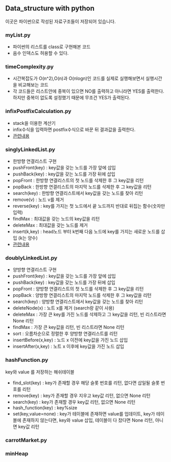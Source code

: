 ## Data_structure with python
이곳은 파이썬으로 작성된 자료구조들이 저장되어 있습니다.

### myList.py

  * 파이썬의 리스트를 class로 구현해본 코드
  * 음수 인덱스도 허용할 수 있다.
### timeComplexity.py

  * 시간복잡도가 O(n^2),O(n)과 O(nlogn)인 코드를 실제로 실행해보면서 실행시간을 비교해보는 코드
  * 각 코드들은 리스트안에 중복이 있으면 NO를 출력하고 아니라면 YES를 출력한다. 하지만 중복이 없도록 설정했기 때문에 무조건 YES가 출력된다.
### infixPostfixCalculation.py

  * stack을 이용한 계산기
  * infix수식을 입력하면 postfix수식으로 바꾼 뒤 결과값을 출력한다.
  * [관련내용](https://hellol77.tistory.com/2)
### singlyLinkedList.py

  * 한방향 연결리스트 구현
  * pushFront(key) : key값을 갖는 노드를 가장 앞에 삽입
  * pushBack(key) : key값을 갖는 노드를 가장 뒤에 삽입
  * popFront : 한방향 연결리스트의 첫 노드를 삭제한 후 그 key값을 리턴
  * popBack : 한방향 연결리스트의 마지막 노드를 삭제한 후 그 key값을 리턴
  * search(key) : 한방향 연결리스트에서 key값을 갖는 노드를 찾아 리턴 
  * remove(v) : 노드 v를 제거 
  * reverse(key) : key를 가지는 첫 노드에서 끝 노드까지 반대로 뒤집는 함수(숫자만 입력)
  * findMax :  최대값을 갖는 노드의 key값을 리턴
  * deleteMax : 최대값을 갖는 노드를 제거
  * insert(k,key) : head노드 부터 k번째 다음 노드에 key를 가지는 새로운 노드를 삽입 (k는 양수)
  * [관련내용](https://hellol77.tistory.com/3)
### doublyLinkedList.py
  * 양방향 연결리스트 구현
  * pushFront(key) : key값을 갖는 노드를 가장 앞에 삽입
  * pushBack(key) : key값을 갖는 노드를 가장 뒤에 삽입
  * popFront : 양방향 연결리스트의 첫 노드를 삭제한 후 그 key값을 리턴
  * popBack : 양방향 연결리스트의 마지막 노드를 삭제한 후 그 key값을 리턴
  * search(key) : 양방향 연결리스트에서 key값을 갖는 노드를 찾아 리턴
  * deleteNode(x) : 노트 x를 제거 (search랑 같이 사용)
  * deleteMax : 가장 큰 key를 가진 노드를 삭제하고 그 key값을 리턴, 빈 리스트라면 None 리턴
  * findMax : 가장 큰 key값을 리턴, 빈 리스트라면 None 리턴
  * sort : 오름차순으로 정렬한 후 양방향 연결리스트를 리턴
  * insertBefore(x,key) : 노드 x 이전에 key값을 가진 노드 삽입
  * insertAfter(x,key) : 노트 x 이후에 key값을 가진 노드 삽입
  
### hashFunction.py
  key와 value 를 저장하는 해쉬테이블
  *  find_slot(key) : key가 존재할 경우 해당 슬롯 번호를 리턴, 없다면 삽일될 슬롯 번호를 리턴
  *  remove(key) : key가 존재할 경우 지우고 key값 리턴, 없으면 None 리턴
  *  search(key) : key가 존재할 경우 key값 리턴, 없으면 None 리턴
  *  hash_function(key) : key%size
  *  set(key,value=none) : key가 테이블에 존재하면 value를 업데이트, key가 테이블에 존재하지 않는다면, key와 value 삽입, 테이블이 다 찼다면 None 리턴, 아니면 key값 리턴
### carrotMarket.py

### minHeap
